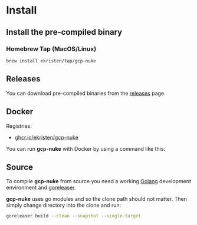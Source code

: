 # Install

## Install the pre-compiled binary 

### Homebrew Tap (MacOS/Linux)

```console
brew install ekristen/tap/gcp-nuke
```

## Releases

You can download pre-compiled binaries from the [releases](https://github.com/ekristen/gcp-nuke/releases) page.

## Docker

Registries:

- [ghcr.io/ekristen/gcp-nuke](https://github.com/ekristen/gcp-nuke/pkgs/container/gcp-nuke)

You can run **gcp-nuke** with Docker by using a command like this:

## Source

To compile **gcp-nuke** from source you need a working [Golang](https://golang.org/doc/install) development environment and [goreleaser](https://goreleaser.com/install/).

**gcp-nuke** uses go modules and so the clone path should not matter. Then simply change directory into the clone and run:

```bash
goreleaser build --clean --snapshot --single-target
```

